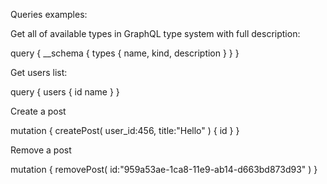 Queries examples:

Get all of available types in GraphQL type system with full description:

query {
  __schema {
    types {
      name,
      kind,
      description
    }
  }
}

Get users list:

query {
  users {
    id
    name
  }
}

Create a post

mutation {
  createPost(
     user_id:456, 
    title:"Hello"
  ) {
    id
  }
}

Remove a post

mutation {
  removePost(
     id:"959a53ae-1ca8-11e9-ab14-d663bd873d93"
  )
}



